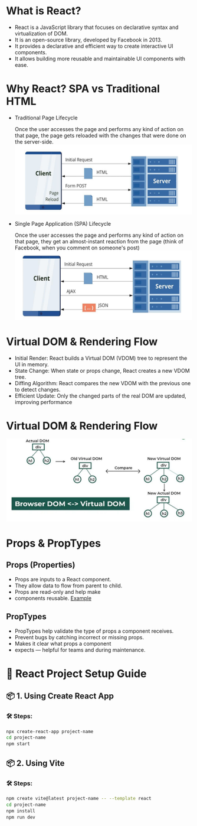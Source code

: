 # What is React?

- React is a JavaScript library that focuses on declarative syntax and 
virtualization of DOM.
- It is an open-source library, developed by Facebook in 2013.
- It provides a declarative and efficient way to create interactive UI 
components.
- It allows building more reusable and maintainable UI components with ease.
  
# Why React? SPA vs Traditional HTML
- Traditional Page Lifecycle

  Once the user accesses the page and performs any kind of action on that page, the page gets 
   reloaded with the changes that were done on the server-side.
  ![Traditional Page Lifecycle](img/Traditional.png)


- Single Page Application (SPA) Lifecycle

   Once the user accesses the page and performs any kind of action on that page, they get an 
  almost-instant reaction from the page (think of Facebook, when you comment on someone's post)
  ![SRA](img/SPR.png)

 # Virtual DOM & Rendering Flow
 - Initial Render: React builds a Virtual DOM (VDOM) tree to represent the UI in memory.
 - State Change: When state or props change, React creates a new VDOM tree.
 - Diffing Algorithm: React compares the new VDOM with the previous one to detect 
   changes.
 - Efficient Update: Only the changed parts of the real DOM are updated, improving 
   performance
# Virtual DOM & Rendering Flow
  ![VDom](img/VDom.png)


 # Props & PropTypes
## Props (Properties)
- Props are inputs to a React component.
- They allow data to flow from parent to child.
- Props are read-only and help make 
- components reusable.
[Example](https://github.com/sudhanshusingh07/React/tree/main/props/src)
 ## PropTypes
- PropTypes help validate the type of props a component receives.
- Prevent bugs by catching incorrect or missing props.
- Makes it clear what props a component 
- expects — helpful for teams and during maintenance.
# 🚀 React Project Setup Guide

## 📦 1. Using Create React App 

### 🛠 Steps:
```bash
npx create-react-app project-name
cd project-name
npm start 
```

## 📦 2. Using Vite

### 🛠 Steps:
```bash
npm create vite@latest project-name -- --template react
cd project-name
npm install
npm run dev
```
